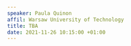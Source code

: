 ```yaml
---
speaker: Paula Quinon
affil: Warsaw University of Technology
title: TBA
date: 2021-11-26 10:15:00 +01:00
---
```

